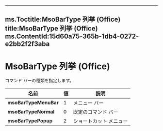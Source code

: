 

---
ms.Toctitle:MsoBarType 列挙 (Office)
title:MsoBarType 列挙 (Office)
ms.ContentId:15d60a75-365b-1db4-0272-e2bb2f2f3aba
---
# MsoBarType 列挙 (Office)




コマンド バーの種類を指定します。

|**名前**|**値**|**説明**|
|---|---|---|
|**msoBarTypeMenuBar**|1|メニュー バー|
|**msoBarTypeNormal**|0|既定のコマンド バー|
|**msoBarTypePopup**|2|ショートカット メニュー|




